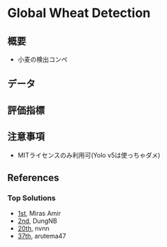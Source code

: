 # Global Wheat Detection

## 概要

- 小麦の検出コンペ

## データ

## 評価指標

## 注意事項

- MITライセンスのみ利用可(Yolo v5は使っちゃダメ)

## References

### Top Solutions

- [1st](https://www.kaggle.com/c/global-wheat-detection/discussion/172569), Miras Amir
- [2nd](https://www.kaggle.com/c/global-wheat-detection/discussion/172418), DungNB
- [20th](https://www.kaggle.com/c/global-wheat-detection/discussion/172409), nvnn
- [37th](https://www.kaggle.com/c/global-wheat-detection/discussion/172416), arutema47

